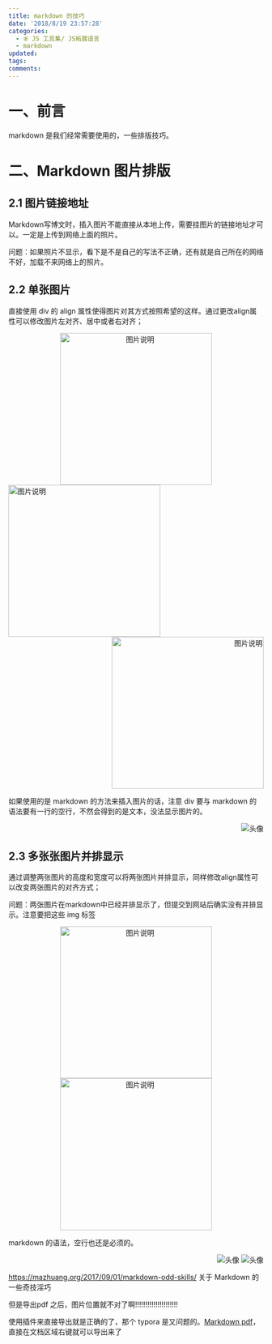 ```yaml
---
title: markdown 的技巧
date: '2018/8/19 23:57:28'
categories:
  - ⑧ JS 工具集/ JS拓展语言
  - markdown
updated:
tags:
comments:
---
```


# 一、前言

markdown 是我们经常需要使用的，一些排版技巧。

# 二、Markdown 图片排版

## 2.1 图片链接地址

Markdown写博文时，插入图片不能直接从本地上传，需要挂图片的链接地址才可以。一定是上传到网络上面的照片。

问题：如果照片不显示，看下是不是自己的写法不正确，还有就是自己所在的网络不好，加载不来网络上的照片。

## 2.2 单张图片

直接使用 div 的 align 属性使得图片对其方式按照希望的这样。通过更改align属性可以修改图片左对齐、居中或者右对齐；

<div align="center">
<img src="http://liuxmoo.foryung.com/2222.jpg" height="300px" alt="图片说明" >
</div>

<div align="left">
<img src="http://liuxmoo.foryung.com/2222.jpg" height="300px" alt="图片说明" >
</div>

<div align="right">
<img src="http://liuxmoo.foryung.com/2222.jpg" height="300px" alt="图片说明" >
</div>

如果使用的是 markdown 的方法来插入图片的话，注意 div 要与 markdown 的语法要有一行的空行，不然会得到的是文本，没法显示图片的。

<div align="right">

![头像](http://liuxmoo.foryung.com/%E4%B8%80%E5%AF%B8%E7%85%A7.jpg)

</div>

## 2.3 多张张图片并排显示

通过调整两张图片的高度和宽度可以将两张图片并排显示，同样修改align属性可以改变两张图片的对齐方式；

问题：两张图片在markdown中已经并排显示了，但提交到网站后确实没有并排显示。注意要把这些 img 标签

<div align="center">
<img src="http://liuxmoo.foryung.com/2222.jpg" height="300px" alt="图片说明" ><img src="http://liuxmoo.foryung.com/2222.jpg" height="300px" alt="图片说明" >
</div>

markdown 的语法，空行也还是必须的。

<div align="right">

![头像](http://liuxmoo.foryung.com/%E4%B8%80%E5%AF%B8%E7%85%A7.jpg)
![头像](http://liuxmoo.foryung.com/%E4%B8%80%E5%AF%B8%E7%85%A7.jpg)
</div>

https://mazhuang.org/2017/09/01/markdown-odd-skills/
关于 Markdown 的一些奇技淫巧

但是导出pdf 之后，图片位置就不对了啊!!!!!!!!!!!!!!!!!!!!!

使用插件来直接导出就是正确的了，那个 typora 是又问题的。[Markdown pdf](https://blog.csdn.net/wrx331/article/details/66977715)，直接在文档区域右键就可以导出来了